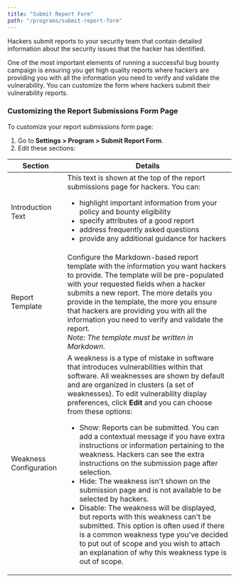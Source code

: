 ```yaml
---
title: "Submit Report Form"
path: "/programs/submit-report-form"
---
```


Hackers submit reports to your security team that contain detailed information about the security issues that the hacker has identified. 

One of the most important elements of running a successful bug bounty campaign is ensuring you get high quality reports where hackers are providing you with all the information you need to verify and validate the vulnerability. You can customize the form where hackers submit their vulnerability reports. 

### Customizing the Report Submissions Form Page
To customize your report submissions form page: 
1. Go to **Settings > Program > Submit Report Form**. 
2. Edit these sections:

Section | Details
------- | --------
Introduction Text | This text is shown at the top of the report submissions page for hackers. You can: <br><ul><li>highlight important information from your policy and bounty eligibility</li><li>specify attributes of a good report</li><li>address frequently asked questions</li><li>provide any additional guidance for hackers</li></ul>
Report Template | Configure the Markdown-based report template with the information you want hackers to provide. The template will be pre-populated with your requested fields when a hacker submits a new report. The more details you provide in the template, the more you ensure that hackers are providing you with all the information you need to verify and validate the report. <br> *Note: The template must be written in Markdown*. 
Weakness Configuration | A weakness is a type of mistake in software that introduces vulnerabilities within that software. All weaknesses are shown by default and are organized in clusters (a set of weaknesses). To edit vulnerability display preferences, click **Edit** and you can choose from these options: <br><ul><li>Show: Reports can be submitted. You can add a contextual message if you have extra instructions or information pertaining to the weakness. Hackers can see the extra instructions on the submission page after selection.</li><li>Hide: The weakness isn't shown on the submission page and is not available to be selected by hackers.</li><li>Disable: The weakness will be displayed, but reports with this weakness can't be submitted. This option is often used if there is a common weakness type you've decided to put out of scope and you wish to attach an explanation of why this weakness type is out of scope. </li></ul> 

